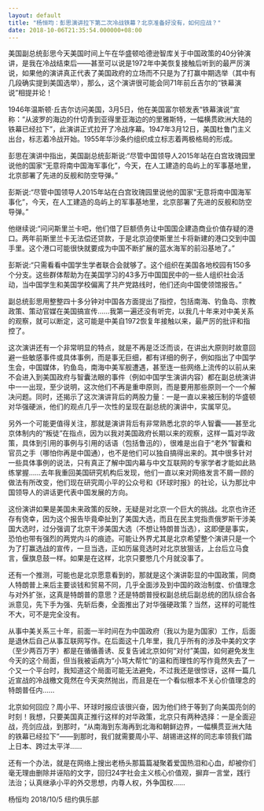 ```yaml
---
layout: default
title: "杨恒均：彭思演讲拉下第二次冷战铁幕？北京准备好没有，如何应战？"
date: 2018-10-06T21:35:54.000000+08:00
---
```


美国副总统彭思今天美国时间上午在华盛顿哈德逊智库关于中国政策的40分钟演讲，是我在冷战结束后——甚至可以说是1972年中美恢复接触后听到的最严厉演说，如果他的演讲真正代表了美国政府的立场而不只是为了打赢中期选举（其中有几段确实提到美国选举），那么，这个演讲很可能会同71年前丘吉尔的“铁幕演说”相提并论！

1946年温斯顿·丘吉尔访问美国，3月5日，他在美国富尔顿发表“铁幕演说”宣称：“从波罗的海边的什切青到亚得里亚海边的的里雅斯特，一幅横贯欧洲大陆的铁幕已经拉下”，此演讲正式拉开了冷战序幕。1947年3月12日，美国杜鲁门主义出台，标志着冷战开始。1955年华沙条约组织成立标志着两极格局的形成。

彭思在演讲中指出，美国副总统彭斯说:“尽管中国领导人2015年站在白宫玫瑰园里说他的国家“无意将南中国海军事化”，今天，在人工建造的岛屿上的军事基地里，北京部署了先进的反舰和防空导弹。”

彭斯说:“尽管中国领导人2015年站在白宫玫瑰园里说他的国家“无意将南中国海军事化”，今天，在人工建造的岛屿上的军事基地里，北京部署了先进的反舰和防空导弹。”

他继续说:“问问斯里兰卡吧，他们借了巨额债务让中国国企建造商业价值存疑的港口。两年前斯里兰卡无法偿还贷款，于是北京迫使斯里兰卡将新建的港口交到中国手里。这个港口可能很快就要成为中国不断扩展的蓝水海军的前沿基地了。”

彭斯说:“只需看看中国学生学者联合会就够了。这个组织在美国各地校园有150多个分支。这些群体帮助为在美国学习的43多万中国国民中的一些人组织社会活动，当中国学生和美国学校偏离了共产党路线时，他们还向中国使领馆报告。”

副总统彭思用整整四十多分钟对中国各方面提出了指控，包括南海、钓鱼岛、宗教政策、策动官媒在美国搞宣传……我第一遍还没有听完，以我几十年来对中美关系的观察，就可以断定，这可能是中美自1972恢复年接触以来，最严厉的批评和指控了。

这次演讲还有一个非常明显的特点，就是不再是泛泛而谈，在讲出大原则时故意回避一些敏感事件或具体事例，而是事无巨细，都有详细的例子，例如指出了中国学生会，中国媒体，钓鱼岛，南海中美军舰遭遇，甚至连一些网络上流传的以前从来不会进入到美国政府与智囊法眼的事件（例如中国学生演讲内容）都在副总统演讲中一一出现，至少说明，这次他们不再是重申原则，而是要用那些原则一个一个解决问题。同时，还揭示了这次演讲背后的两股力量：一是一直以来被压制的华盛顿对华强硬派，他们的观点几乎一次性的呈现在副总统的演讲中，实属罕见。

另外一个可能更值得关注，那就是演讲背后有非常熟悉北京的华人智囊——甚至北京体制内的“叛徒”在指点，因为以我对美国政府长期以来的观察，这样一篇对华政策，具体到引用的事例与引用的话语（包括鲁迅的），很难是出自于“老外”智囊和官员之手（哪怕你再是中国通），也不是他们可以独自搞得出来的。其中很多针对一些具体事例的说法，只有真正了解中国内幕与中文互联网的专家学者才能如此熟练掌握……去年我重回美国研究机构后发现，他们一直以来对网络发言不屑一顾的做法有所改变，他们现在研究周小平的公众号和《环球时报》的社论，认为那比中国领导人的讲话更代表中国发展的方向。

这份演讲如果是美国未来政策的反映，无疑是对北京一个巨大的挑战。北京也许还存有侥幸，因为这个报告毕竟牵扯到了美国大选，而且在民主党指责俄罗斯干涉美国大选时，过分强调了北京干涉美国大选（不想让特朗普当选），这即便是事实，恐怕也带有强烈的两党内斗的痕迹。可能让外界尤其是北京希望整个演讲只是一个为了打赢选战的宣传，一旦当选，正如历届竞选时对北京放狠话，上台后立马食言，偃旗息鼓一样。如果是在这样，北京只要憋几个月就没事了。

还有一个推测，可能也是北京愿意看到的，那就是这个演讲彰显的中国政策，同商人特朗普上来后主要谈钱和贸易不同，几乎全面涉及到中国的政治制度、价值理念与对外扩张，这真是特朗普的意思？还是特朗普授权副总统后副总统的团队综合各派意见，先下手为强、先斩后奏，全面推出了对华强硬政策？当然，这样的可能性不大，可不是完全没有。

从事中美关系三十年，前面一半时间在为中国政府（我以为是为国家）工作，后面是退休后自己从事互联网写作。在后面这十几年里，我几乎所有的涉及中美的文字（至少两百万字）都是在循循善诱、反复告诫北京如何“对付”美国，如何避免发生今天的这个局面，但当我被诟病为“小骂大帮忙”的温和而理性的写作竟然失去了一个又一个平台时，我知道这个局面可能无法避免，不过我还是很惊讶，这样一篇几近宣战的冷战檄文竟然在今天突然抛出，而且是在一个看似根本不关心价值理念的特朗普任内……

北京如何回应？周小平、环球时报应该很兴奋，因为他们终于等到了向美国亮剑的时刻！我想，只要美国真正推行这样的对华政策，北京只有两种选择：一是全面迎战，亮剑应战，到那时，“从南海到东海再到北海和朝鲜边界，一幅横贯亚洲大陆的铁幕已经拉下”——到那时，我们就需要周小平、胡锡进这样的同志率领我们踏上日本、跨过太平洋……

还有一个办法，就是在网络上搜出老杨头那篇篇凝聚着爱国热泪和心血，却被你们毫无理由删除并诬陷的文字，回归24字社会主义核心价值观，摒弃一言堂，践行法治；认真继承小平的外交思想，内尊人权，外争国权……

杨恒均 2018/10/5  纽约俱乐部

